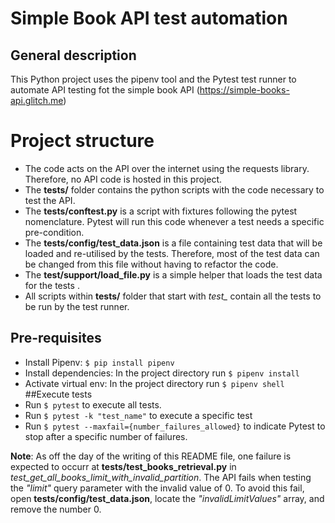 # Simple Book API test automation
## General description
This Python project uses the pipenv tool and the Pytest test runner to automate API testing fot the simple book API 
(https://simple-books-api.glitch.me)
# Project structure
- The code acts on the API over the internet using the requests library. Therefore, no API code is hosted in this project.
- The **tests/**  folder contains the python scripts with the code necessary to test the API.
- The **tests/conftest.py** is a script with fixtures following the pytest nomenclature. Pytest will run this code whenever a test needs a specific pre-condition.
- The **tests/config/test_data.json** is a file containing test data that will be loaded and re-utilised by the tests. Therefore, most of the test data can be changed from this file without having to refactor the code.
- The **test/support/load_file.py** is a simple helper that loads the test data for the tests . 
- All scripts within **tests/** folder that start with *test_* contain all the tests to be run by the test runner.
## Pre-requisites
- Install Pipenv: `$ pip install pipenv`
- Install dependencies: In the project directory run `$ pipenv install`
- Activate virtual env: In the project directory run `$ pipenv shell`
##Execute tests
- Run `$ pytest` to execute all tests.
- Run `$ pytest -k "test_name"` to execute a specific test
- Run `$ pytest --maxfail={number_failures_allowed}` to indicate Pytest to stop after a specific number of failures.

**Note**: As off the day of the writing of this README file, one failure is expected to occurr at **tests/test_books_retrieval.py** in *test_get_all_books_limit_with_invalid_partition*. The API fails when testing the *"limit"* query parameter with the invalid value of 0. To avoid this fail, open  **tests/config/test_data.json**, locate the *"invalidLimitValues"* array, and remove the number 0.  
